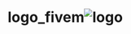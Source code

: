 # logo_fivem![logo](https://user-images.githubusercontent.com/47261966/146652503-21d27afc-b314-41b5-9c2d-e07018c64dd8.png)
